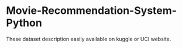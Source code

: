 # Movie-Recommendation-System-Python
These dataset description easily available on kuggle or UCI website.
